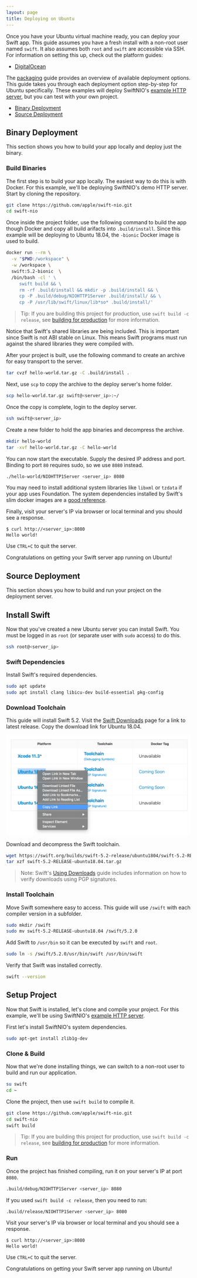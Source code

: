 ```yaml
---
layout: page
title: Deploying on Ubuntu
---
```


Once you have your Ubuntu virtual machine ready, you can deploy your Swift app. This guide assumes you have a fresh install with a non-root user named `swift`. It also assumes both `root` and `swift` are accessible via SSH. For information on setting this up, check out the platform guides:

- [DigitalOcean](/server/guides/deploying/digital-ocean.html)

The [packaging](/server/guides/packaging.html) guide provides an overview of available deployment options. This guide takes you through each deployment option step-by-step for Ubuntu specifically. These examples will deploy SwiftNIO's [example HTTP server](https://github.com/apple/swift-nio/tree/master/Sources/NIOHTTP1Server), but you can test with your own project.

- [Binary Deployment](#binary-deployment)
- [Source Deployment](#source-deployment)

## Binary Deployment

This section shows you how to build your app locally and deploy just the binary.

### Build Binaries

The first step is to build your app locally. The easiest way to do this is with Docker. For this example, we'll be deploying SwiftNIO's demo HTTP server. Start by cloning the repository.

```sh
git clone https://github.com/apple/swift-nio.git
cd swift-nio
```

Once inside the project folder, use the following command to build the app though Docker and copy all build arifacts into `.build/install`. Since this example will be deploying to Ubuntu 18.04, the `-bionic` Docker image is used to build.

```sh
docker run --rm \
  -v "$PWD:/workspace" \
  -w /workspace \
  swift:5.2-bionic  \
  /bin/bash -cl ' \
     swift build && \
     rm -rf .build/install && mkdir -p .build/install && \
     cp -P .build/debug/NIOHTTP1Server .build/install/ && \
     cp -P /usr/lib/swift/linux/lib*so* .build/install/'
```

> Tip: If you are building this project for production, use `swift build -c release`, see [building for production](/server/guides/building.html#building-for-production) for more information.

Notice that Swift's shared libraries are being included. This is important since Swift is not ABI stable on Linux. This means Swift programs must run against the shared libraries they were compiled with.

After your project is built, use the following command to create an archive for easy transport to the server.

```sh
tar cvzf hello-world.tar.gz -C .build/install .
```

Next, use `scp` to copy the archive to the deploy server's home folder.

```sh
scp hello-world.tar.gz swift@<server_ip>:~/
```

Once the copy is complete, login to the deploy server.

```sh
ssh swift@<server_ip>
```

Create a new folder to hold the app binaries and decompress the archive.

```sh
mkdir hello-world
tar -xvf hello-world.tar.gz -C hello-world
```

You can now start the executable. Supply the desired IP address and port. Binding to port `80` requires sudo, so we use `8080` instead.

[TODO]: <> (Link to Nginx guide once available for serving on port 80)

```sh
./hello-world/NIOHTTP1Server <server_ip> 8080
```

You may need to install additional system libraries like `libxml` or `tzdata` if your app uses Foundation. The system dependencies installed by Swift's slim docker images are a [good reference](https://github.com/apple/swift-docker/blob/master/5.2/ubuntu/18.04/slim/Dockerfile).

Finally, visit your server's IP via browser or local terminal and you should see a response.

```
$ curl http://<server_ip>:8080
Hello world!
```

Use `CTRL+C` to quit the server.

Congratulations on getting your Swift server app running on Ubuntu!

## Source Deployment

This section shows you how to build and run your project on the deployment server.

## Install Swift

Now that you've created a new Ubuntu server you can install Swift. You must be logged in as `root` (or separate user with `sudo` access) to do this.

```sh
ssh root@<server_ip>
```

### Swift Dependencies

Install Swift's required dependencies.

```sh
sudo apt update
sudo apt install clang libicu-dev build-essential pkg-config
```

### Download Toolchain

This guide will install Swift 5.2. Visit the [Swift Downloads](/download/#releases) page for a link to latest release. Copy the download link for Ubuntu 18.04.

![Download Swift](/assets/images/server-guides/swift-download-ubuntu-18-copy-link.png)

Download and decompress the Swift toolchain.

```sh
wget https://swift.org/builds/swift-5.2-release/ubuntu1804/swift-5.2-RELEASE/swift-5.2-RELEASE-ubuntu18.04.tar.gz
tar xzf swift-5.2-RELEASE-ubuntu18.04.tar.gz
```

> Note: Swift's [Using Downloads](/download/#using-downloads) guide includes information on how to verify downloads using PGP signatures.

### Install Toolchain

Move Swift somewhere easy to access. This guide will use `/swift` with each compiler version in a subfolder.

```sh
sudo mkdir /swift
sudo mv swift-5.2-RELEASE-ubuntu18.04 /swift/5.2.0
```

Add Swift to `/usr/bin` so it can be executed by `swift` and `root`.

```sh
sudo ln -s /swift/5.2.0/usr/bin/swift /usr/bin/swift
```

Verify that Swift was installed correctly.

```sh
swift --version
```

## Setup Project

Now that Swift is installed, let's clone and compile your project. For this example, we'll be using SwiftNIO's [example HTTP server](https://github.com/apple/swift-nio/tree/master/Sources/NIOHTTP1Server).

First let's install SwiftNIO's system dependencies.

```sh
sudo apt-get install zlib1g-dev
```

### Clone & Build

Now that we're done installing things, we can switch to a non-root user to build and run our application.

```sh
su swift
cd ~
```

Clone the project, then use `swift build` to compile it.

```sh
git clone https://github.com/apple/swift-nio.git
cd swift-nio
swift build
```

> Tip: If you are building this project for production, use `swift build -c release`, see [building for production](/server/guides/building.html#building-for-production) for more information.

### Run

Once the project has finished compiling, run it on your server's IP at port `8080`.

```sh
.build/debug/NIOHTTP1Server <server_ip> 8080
```

If you used `swift build -c release`, then you need to run:

```sh
.build/release/NIOHTTP1Server <server_ip> 8080
```

Visit your server's IP via browser or local terminal and you should see a response.

```
$ curl http://<server_ip>:8080
Hello world!
```

Use `CTRL+C` to quit the server.

Congratulations on getting your Swift server app running on Ubuntu!
